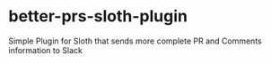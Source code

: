 # better-prs-sloth-plugin
Simple Plugin for Sloth that sends more complete PR and Comments information to Slack
